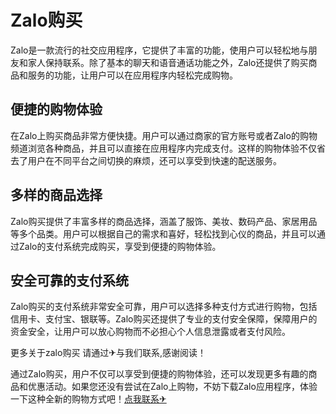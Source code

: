 # Zalo购买

Zalo是一款流行的社交应用程序，它提供了丰富的功能，使用户可以轻松地与朋友和家人保持联系。除了基本的聊天和语音通话功能之外，Zalo还提供了购买商品和服务的功能，让用户可以在应用程序内轻松完成购物。

## 便捷的购物体验

在Zalo上购买商品非常方便快捷。用户可以通过商家的官方账号或者Zalo的购物频道浏览各种商品，并且可以直接在应用程序内完成支付。这样的购物体验不仅省去了用户在不同平台之间切换的麻烦，还可以享受到快速的配送服务。

## 多样的商品选择

Zalo购买提供了丰富多样的商品选择，涵盖了服饰、美妆、数码产品、家居用品等多个品类。用户可以根据自己的需求和喜好，轻松找到心仪的商品，并且可以通过Zalo的支付系统完成购买，享受到便捷的购物体验。

## 安全可靠的支付系统

Zalo购买的支付系统非常安全可靠，用户可以选择多种支付方式进行购物，包括信用卡、支付宝、银联等。Zalo购买还提供了专业的支付安全保障，保障用户的资金安全，让用户可以放心购物而不必担心个人信息泄露或者支付风险。

更多关于zalo购买 请通过✈与我们联系,感谢阅读！

通过Zalo购买，用户不仅可以享受到便捷的购物体验，还可以发现更多有趣的商品和优惠活动。如果您还没有尝试在Zalo上购物，不妨下载Zalo应用程序，体验一下这种全新的购物方式吧！[点我联系✈](https://wiki.k02.cc)